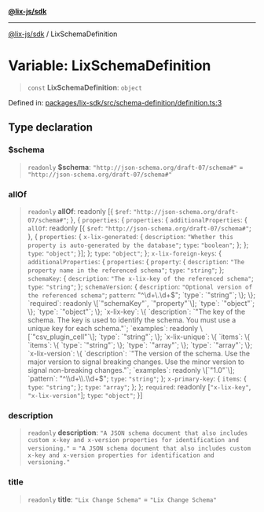 [**@lix-js/sdk**](../README.md)

***

[@lix-js/sdk](../README.md) / LixSchemaDefinition

# Variable: LixSchemaDefinition

> `const` **LixSchemaDefinition**: `object`

Defined in: [packages/lix-sdk/src/schema-definition/definition.ts:3](https://github.com/opral/monorepo/blob/b744c06f94e2e95227e07cc6016002a653e430d8/packages/lix-sdk/src/schema-definition/definition.ts#L3)

## Type declaration

### $schema

> `readonly` **$schema**: `"http://json-schema.org/draft-07/schema#"` = `"http://json-schema.org/draft-07/schema#"`

### allOf

> `readonly` **allOf**: readonly \[\{ `$ref`: `"http://json-schema.org/draft-07/schema#"`; \}, \{ `properties`: \{ `properties`: \{ `additionalProperties`: \{ `allOf`: readonly \[\{ `$ref`: `"http://json-schema.org/draft-07/schema#"`; \}, \{ `properties`: \{ `x-lix-generated`: \{ `description`: `"Whether this property is auto-generated by the database"`; `type`: `"boolean"`; \}; \}; `type`: `"object"`; \}\]; \}; `type`: `"object"`; \}; `x-lix-foreign-keys`: \{ `additionalProperties`: \{ `properties`: \{ `property`: \{ `description`: `"The property name in the referenced schema"`; `type`: `"string"`; \}; `schemaKey`: \{ `description`: `"The x-lix-key of the referenced schema"`; `type`: `"string"`; \}; `schemaVersion`: \{ `description`: `"Optional version of the referenced schema"`; `pattern`: "^\\d+\\.\\d+$"; `type`: `"string"`; \}; \}; `required`: readonly \[`"schemaKey"`, `"property"`\]; `type`: `"object"`; \}; `type`: `"object"`; \}; `x-lix-key`: \{ `description`: `"The key of the schema. The key is used to identify the schema. You must use a unique key for each schema."`; `examples`: readonly \[`"csv_plugin_cell"`\]; `type`: `"string"`; \}; `x-lix-unique`: \{ `items`: \{ `items`: \{ `type`: `"string"`; \}; `type`: `"array"`; \}; `type`: `"array"`; \}; `x-lix-version`: \{ `description`: `"The version of the schema. Use the major version to signal breaking changes. Use the minor version to signal non-breaking changes."`; `examples`: readonly \[`"1.0"`\]; `pattern`: "^\\d+\\.\\d+$"; `type`: `"string"`; \}; `x-primary-key`: \{ `items`: \{ `type`: `"string"`; \}; `type`: `"array"`; \}; \}; `required`: readonly \[`"x-lix-key"`, `"x-lix-version"`\]; `type`: `"object"`; \}\]

### description

> `readonly` **description**: `"A JSON schema document that also includes custom x-key and x-version properties for identification and versioning."` = `"A JSON schema document that also includes custom x-key and x-version properties for identification and versioning."`

### title

> `readonly` **title**: `"Lix Change Schema"` = `"Lix Change Schema"`
